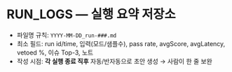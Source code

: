 # RUN_LOGS — 실행 요약 저장소

- 파일명 규칙: `YYYY-MM-DD_run-###.md`
- 최소 필드: run id/time, 입력(모드/샘플수), pass rate, avgScore, avgLatency, vetoed %, 이슈 Top-3, 노트
- 작성 시점: **각 실행 종료 직후** 자동/반자동으로 초안 생성 → 사람이 한 줄 보완
